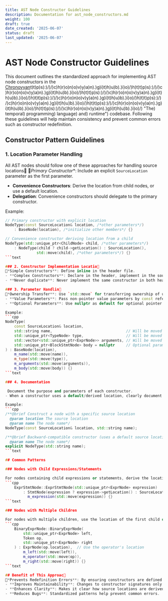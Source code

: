 ```yaml
---
title: AST Node Constructor Guidelines
description: Documentation for ast_node_constructors.md
weight: 100
draft: true
date_created: '2025-06-07'
status: draft
last_updated: '2025-06-07'
---
```


# AST Node Constructor Guidelines

This document outlines the standardized approach for implementing AST node constructors in the [Chronovyan](https://chronovyan.github.io/h)t)t)p)s):)/)/)c)h)r)o)n)o)v)y)a)n).)g)i)t)h)u)b).)i)o)/)h)t)t)p)s):)/)/)c)h)r)o)n)o)v)y)a)n).)g)i)t)h)u)b).)i)o)/)h)t)t)p)s):)/)/)c)h)r)o)n)o)v)y)a)n).)g)i)t)h)u)b).)i)o)/)h)t)t)p)s):)/)/)c)h)r)o)n)o)v)y)a)n).)g)i)t)h)u)b).)i)o)/)h)t)t)p)s):)/)/)c)h)r)o)n)o)v)y)a)n).)g)i)t)h)u)b).)i)o)/)h)t)t)p)s):)/)/)c)h)r)o)n)o)v)y)a)n).)g)i)t)h)u)b).)i)o)/)h)t)t)p)s):)/)/)c)h)r)o)n)o)v)y)a)n).)g)i)t)h)u)b).)i)o)/) "The) temporal) programming) language) and) runtime") codebase. Following these guidelines will help maintain consistency and prevent common errors such as constructor redefinition.

## Constructor Pattern Guidelines

### 1. Location Parameter Handling

All AST nodes should follow one of these approaches for handling source locations
*Primary Constructor**: Include an explicit `SourceLocation` parameter as the first parameter.
- **Convenience Constructors**: Derive the location from child nodes, or use a default location.
- **Delegation**: Convenience constructors should delegate to the primary constructor.

Example:
```cpp
// Primary constructor with explicit location
NodeType(const SourceLocation& location, /*other parameters*/)
    : BaseNode(location), /*initialize other members*/ {}

// Convenience constructor deriving location from a child
NodeType(std::unique_ptr<ChildNode> child, /*other parameters*/)
    : NodeType(child ? child->getLocation() : SourceLocation(),
              std::move(child), /*other parameters*/) {}
```text

### 2. Constructor Implementation Locatio
*Simple Constructors**: Define inline in the header file.
- **Complex Constructors**: Declare in the header, implement in the source file.
- **Never duplicate**: Never implement the same constructor in both header and source files.

### 3. Parameter Handlin
*Ownership Transfer**: Use `std::move` for transferring ownership of unique_ptr parameters.
- **Value Parameters**: Pass non-pointer value parameters by const reference or use std::move as appropriate.
- **Optional Parameters**: Use nullptr as default for optional pointer parameters.

Example:
```cpp
NodeType(
    const SourceLocation& location,
    std::string name,                                 // Will be moved
    std::unique_ptr<TypeNode> type,                   // Will be moved
    std::vector<std::unique_ptr<ExprNode>> arguments, // Will be moved
    std::unique_ptr<BlockStmtNode> body = nullptr     // Optional parameter
) : BaseNode(location),
    m_name(std::move(name)),
    m_type(std::move(type)),
    m_arguments(std::move(arguments)),
    m_body(std::move(body)) {}
```text

### 4. Documentation

 Document the purpose and parameters of each constructor.
- When a constructor uses a default/derived location, clearly document this behavior.

Example:
```cpp
/**@brief Construct a node with a specific source location
  @param location The source location
  @param name The node name*/
NodeType(const SourceLocation& location, std::string name);

/**@brief Backward-compatible constructor (uses a default source location)
  @param name The node name*/
explicit NodeType(std::string name);
```text

## Common Patterns

### Nodes with Child Expressions/Statements

For nodes containing child expressions or statements, derive the location from the first child if possible:
```cpp
    ExprStmtNode::ExprStmtNode(std::unique_ptr<ExprNode> expression)
        : StmtNode(expression ? expression->getLocation() : SourceLocation()),
          m_expression(std::move(expression)) {}
```text

### Nodes with Multiple Children

For nodes with multiple children, use the location of the first child or a provided token:
```cpp
    BinaryExprNode::BinaryExprNode(
        std::unique_ptr<ExprNode> left,
        Token op,
        std::unique_ptr<ExprNode> right
    ) : ExprNode(op.location),  // Use the operator's location
        m_left(std::move(left)),
        m_operator(std::move(op)),
        m_right(std::move(right)) {}
```text

## Benefit of This Approac
*Prevents Redefinition Errors**: By ensuring constructors are defined in only one place.
- **Improves Maintainability**: Changes to constructor signatures only need to be made in one place.
- **Enhances Clarity**: Makes it clear how source locations are derived and used.
- **Reduces Bugs**: Standardized patterns help prevent common errors.